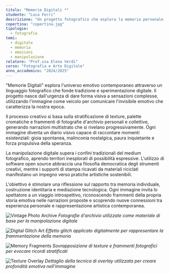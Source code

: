 ```yaml
---
titolo: "Memorie Digitali *"
studente: "Luca Ferri"
descrizione: "Un progetto fotografico che esplora la memoria personale attraverso immagini manipolate digitalmente."
copertina: "copertina.jpg"
tipologie:
  - fotografia
temi:
  - digitale
  - memoria
  - emozioni
  - manipolazione
relatore: "Prof.ssa Elena Verdi"
corso: "Fotografia e Arte Digitale"
anno_accademico: "2024/2025"
---
```



"Memorie Digitali" esplora l'universo emotivo contemporaneo attraverso un linguaggio fotografico che fonde tradizione e sperimentazione digitale. Il progetto nasce dall'urgenza di dare forma visiva a sensazioni complesse, utilizzando l'immagine come veicolo per comunicare l'invisibile emotivo che caratterizza la nostra epoca.

Il processo creativo si basa sulla stratificazione di texture, palette cromatiche e frammenti di fotografie d'archivio personali e collettive, generando narrazioni multistrato che si rivelano progressivamente. Ogni immagine diventa un diario visivo capace di raccontare momenti esistenziali: gioia spontanea, malinconia nostalgica, paura inquietante e forza propulsiva della speranza.

La manipolazione digitale supera i confini tradizionali del medium fotografico, aprendo territori inesplorati di possibilità espressive. L'utilizzo di software open source abbraccia una filosofia democratica degli strumenti creativi, mentre i supporti di stampa ricavati da materiali riciclati manifestano un impegno verso pratiche artistiche sostenibili.

L'obiettivo è stimolare una riflessione sul rapporto tra memoria individuale, costruzione identitaria e mediazione tecnologica. Ogni immagine invita lo spettatore a un viaggio introspettivo, riconoscendo frammenti della propria storia emotiva nelle narrazioni proposte e scoprendo nuove connessioni tra esperienza personale e rappresentazione artistica contemporanea.


![Vintage Photo Archive](img-1.jpg)
*Fotografie d'archivio utilizzate come materiale di base per la manipolazione digitale*

![Digital Glitch Art](img-2.jpg)
*Effetto glitch applicato digitalmente per rappresentare la frammentazione della memoria*

![Memory Fragments](img-3.jpg)
*Sovrapposizione di texture e frammenti fotografici per evocare ricordi stratificati*

![Texture Overlay](img-4.jpg)
*Dettaglio della tecnica di overlay utilizzata per creare profondità emotiva nell'immagine*
